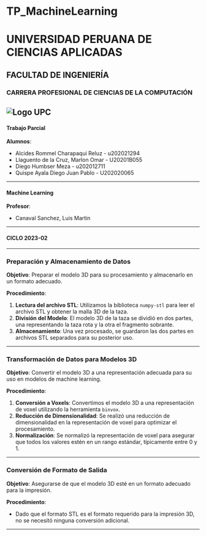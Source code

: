 # TP_MachineLearning

# UNIVERSIDAD PERUANA DE CIENCIAS APLICADAS
## FACULTAD DE INGENIERÍA

### CARRERA PROFESIONAL DE CIENCIAS DE LA COMPUTACIÓN


![Logo UPC]([URL_de_tu_imagen](https://cdn.discordapp.com/attachments/1039700190162071572/1044441066599891005/indice.jpg?ex=652df30b&is=651b7e0b&hm=6a3957a6f39e83834414ab18c8929e14526bd6963649051160a5c1a7899c519e&))
---

#### Trabajo Parcial

**Alumnos**:
- Alcides Rommel Charapaqui Reluz - u202021294
- Llaguento de la Cruz, Marlon Omar - U20201B055
- Diego Humbser Meza - u202012711
- Quispe Ayala Diego Juan Pablo - U202020065

---

#### Machine Learning

**Profesor**:
- Canaval Sanchez, Luis Martin

---

#### CICLO 2023-02

---

### Preparación y Almacenamiento de Datos

**Objetivo**: Preparar el modelo 3D para su procesamiento y almacenarlo en un formato adecuado.

**Procedimiento**:
1. **Lectura del archivo STL**: Utilizamos la biblioteca `numpy-stl` para leer el archivo STL y obtener la malla 3D de la taza.
2. **División del Modelo**: El modelo 3D de la taza se dividió en dos partes, una representando la taza rota y la otra el fragmento sobrante.
3. **Almacenamiento**: Una vez procesado, se guardaron las dos partes en archivos STL separados para su posterior uso.

---

### Transformación de Datos para Modelos 3D

**Objetivo**: Convertir el modelo 3D a una representación adecuada para su uso en modelos de machine learning.

**Procedimiento**:
1. **Conversión a Voxels**: Convertimos el modelo 3D a una representación de voxel utilizando la herramienta `binvox`.
2. **Reducción de Dimensionalidad**: Se realizó una reducción de dimensionalidad en la representación de voxel para optimizar el procesamiento.
3. **Normalización**: Se normalizó la representación de voxel para asegurar que todos los valores estén en un rango estándar, típicamente entre 0 y 1.

---

### Conversión de Formato de Salida

**Objetivo**: Asegurarse de que el modelo 3D esté en un formato adecuado para la impresión.

**Procedimiento**:
- Dado que el formato STL es el formato requerido para la impresión 3D, no se necesitó ninguna conversión adicional.

---


